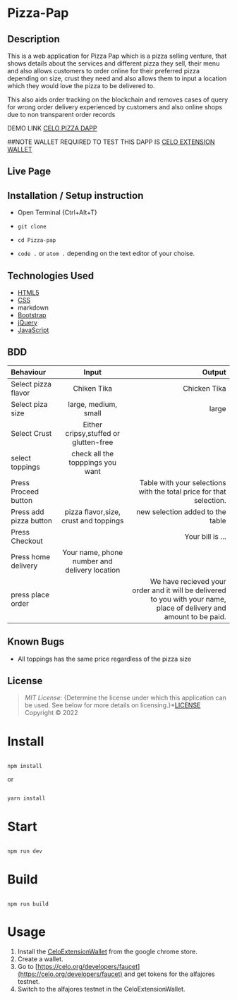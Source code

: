 # Pizza-Pap

## Description

This is a web application for Pizza Pap which is a pizza selling venture, that shows details about the services and different pizza they sell, their menu and also allows customers to order online for their preferred pizza depending on size, crust they need and also allows them to input a location which they would love the pizza to be delivered to. 

This also aids order tracking on the blockchain and removes cases of query for wrong order delivery experienced by customers and also online shops due to non transparent order records

DEMO LINK [CELO PIZZA DAPP](https://edossolo.github.io/celo-pizza-dapp/)




##NOTE
WALLET REQUIRED TO TEST THIS DAPP IS [CELO EXTENSION WALLET](https://chrome.google.com/webstore/detail/celoextensionwallet/kkilomkmpmkbdnfelcpgckmpcaemjcdh?hl=en)

## Live Page 


## Installation / Setup instruction
* Open Terminal {Ctrl+Alt+T}

* ```git clone ```

* ```cd Pizza-pap```

* ```code .``` or ```atom .``` depending on the text editor of your choise.

## Technologies Used

* [HTML5](https://developer.mozilla.org/en-US/docs/Web/Guide/HTML/HTML5)
* [CSS](https://kristofferandreasen.github.io/wickedCSS/)
* markdown
* [Bootstrap](https://getbootstrap.com/docs/4.5/getting-started/introduction/)
* [jQuery](https://api.jquery.com/)
* [JavaScript](https://devdocs.io/javascript/)


## BDD
| Behaviour      | Input        | Output       |
| :------------- | :----------: | -----------: |
|  Select pizza flavor  |   Chiken Tika |   Chicken Tika   |
| Select piza size  | large, medium, small |  large  |
| Select Crust   |  Either cripsy,stuffed or glutten-free  |     |
| select toppings  |  check all the topppings you want     |     |
| Press Proceed button |     | Table with your selections with the total price for that selection.|
| Press add pizza button | pizza flavor,size, crust and toppings   | new selection added to the table|
| Press Checkout |     | Your bill is ...  |
| Press home delivery | Your name, phone number and delivery location     |  |
| press place order| | We have recieved your order and it will be delivered to you with your name, place of delivery and amount to be paid.|

## Known Bugs

* All toppings has the same price regardless of the pizza size

## License
> *MIT License:*
> {Determine the license under which this application can be used.  See below for more details on licensing.}*[LICENSE](LICENSE)
> Copyright &copy; 2022 
# Install

```

npm install

```

or 

```

yarn install

```

# Start

```

npm run dev

```

# Build

```

npm run build

```
# Usage
1. Install the [CeloExtensionWallet](https://chrome.google.com/webstore/detail/celoextensionwallet/kkilomkmpmkbdnfelcpgckmpcaemjcdh?hl=en) from the google chrome store.
2. Create a wallet.
3. Go to [https://celo.org/developers/faucet](https://celo.org/developers/faucet) and get tokens for the alfajores testnet.
4. Switch to the alfajores testnet in the CeloExtensionWallet.
